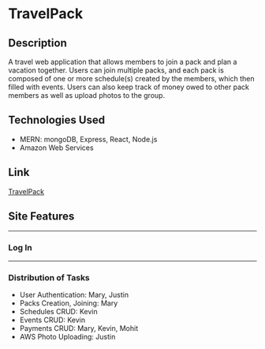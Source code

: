 # TravelPack

## Description

A travel web application that allows members to join a pack and plan a vacation together. Users can join multiple packs, and each pack is composed of one or more schedule(s) created by the members, which then filled with events. Users can also keep track of money owed to other pack members as well as upload photos to the group.

## Technologies Used

* MERN: mongoDB, Express, React, Node.js
* Amazon Web Services

## Link

[TravelPack](http://travel-pack.herokuapp.com/)

## Site Features

---

### Log In

---

### Distribution of Tasks

* User Authentication: Mary, Justin
* Packs Creation, Joining: Mary
* Schedules CRUD: Kevin
* Events CRUD: Kevin
* Payments CRUD: Mary, Kevin, Mohit
* AWS Photo Uploading: Justin
